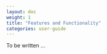 ```yaml
---
layout: doc
weight: 1
title: "Features and Functionality"
categories: user-guide
---
```


To be written ...
